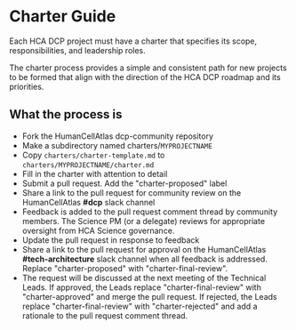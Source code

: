 # Charter Guide

Each HCA DCP project must have a charter that specifies its scope, responsibilities, and leadership roles.

The charter process provides a simple and consistent path for new projects to be formed that align with the direction of the HCA DCP roadmap and its priorities.


## What the process is
  - Fork the HumanCellAtlas dcp-community repository
  - Make a subdirectory named charters/`MYPROJECTNAME`
  - Copy `charters/charter-template.md` to `charters/MYPROJECTNAME/charter.md`
  - Fill in the charter with attention to detail
  - Submit a pull request. Add the "charter-proposed" label
  - Share a link to the pull request for community review on the HumanCellAtlas **#dcp** slack channel
  - Feedback is added to the pull request comment thread by community members. The Science PM (or a delegate) reviews for appropriate oversight from HCA Science governance.
  - Update the pull request in response to feedback
  - Share a link to the pull request for approval on the HumanCellAtlas **#tech-architecture** slack channel when all feedback is addressed. Replace "charter-proposed" with "charter-final-review". 
  - The request will be discussed at the next meeting of the Technical Leads. If approved, the Leads replace "charter-final-review" with "charter-approved" and merge the pull request. If rejected, the Leads replace "charter-final-review" with "charter-rejected" and add a rationale to the pull request comment thread.
